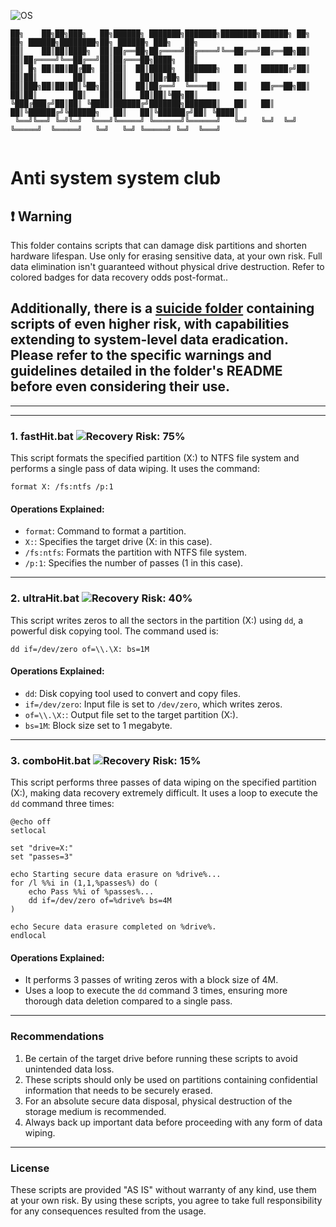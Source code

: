 ![OS](https://img.shields.io/badge/WINDOWS-blue)
```
██╗    ██╗██╗███╗   ██╗██████╗ ███████╗███████╗████████╗██████╗ ██╗   ██╗ ██████╗████████╗██╗ ██████╗ ███╗   ██╗
██║    ██║██║████╗  ██║██╔══██╗██╔════╝██╔════╝╚══██╔══╝██╔══██╗██║   ██║██╔════╝╚══██╔══╝██║██╔═══██╗████╗  ██║
██║ █╗ ██║██║██╔██╗ ██║██║  ██║█████╗  ███████╗   ██║   ██████╔╝██║   ██║██║        ██║   ██║██║   ██║██╔██╗ ██║
██║███╗██║██║██║╚██╗██║██║  ██║██╔══╝  ╚════██║   ██║   ██╔══██╗██║   ██║██║        ██║   ██║██║   ██║██║╚██╗██║
╚███╔███╔╝██║██║ ╚████║██████╔╝███████╗███████║   ██║   ██║  ██║╚██████╔╝╚██████╗   ██║   ██║╚██████╔╝██║ ╚████║
 ╚══╝╚══╝ ╚═╝╚═╝  ╚═══╝╚═════╝ ╚══════╝╚══════╝   ╚═╝   ╚═╝  ╚═╝ ╚═════╝  ╚═════╝   ╚═╝   ╚═╝ ╚═════╝ ╚═╝  ╚═══╝
                                                                                                                
```
# Anti system system club

## ❗ Warning

This folder contains scripts that can damage disk partitions and shorten hardware lifespan. Use only for erasing sensitive data, at your own risk. Full data elimination isn't guaranteed without physical drive destruction. Refer to colored badges for data recovery odds post-format..

Additionally, there is a [suicide folder](https://github.com/SECRET-GUEST/tiny-scripts/tree/ALL/python/D4rk/WINdestruction/Suicide) containing scripts of even higher risk, with capabilities extending to system-level data eradication. Please refer to the specific warnings and guidelines detailed in the folder's README before even considering their use.
---
---
---

### 1. fastHit.bat ![Recovery Risk: 75%](https://img.shields.io/badge/Recovery%20Risk-75%25-red)

This script formats the specified partition (X:) to NTFS file system and performs a single pass of data wiping. It uses the command:

```batch
format X: /fs:ntfs /p:1
```

#### Operations Explained:
- `format`: Command to format a partition.
- `X:`: Specifies the target drive (X: in this case).
- `/fs:ntfs`: Formats the partition with NTFS file system.
- `/p:1`: Specifies the number of passes (1 in this case).

---
### 2. ultraHit.bat ![Recovery Risk: 40%](https://img.shields.io/badge/Recovery%20Risk-40%25-orange)

This script writes zeros to all the sectors in the partition (X:) using `dd`, a powerful disk copying tool. The command used is:

```batch
dd if=/dev/zero of=\\.\X: bs=1M
```

#### Operations Explained:
- `dd`: Disk copying tool used to convert and copy files.
- `if=/dev/zero`: Input file is set to `/dev/zero`, which writes zeros.
- `of=\\.\X:`: Output file set to the target partition (X:).
- `bs=1M`: Block size set to 1 megabyte.

---

### 3. comboHit.bat ![Recovery Risk: 15%](https://img.shields.io/badge/Recovery%20Risk-15%25-yellow)

This script performs three passes of data wiping on the specified partition (X:), making data recovery extremely difficult. It uses a loop to execute the `dd` command three times:

```batch
@echo off
setlocal

set "drive=X:"
set "passes=3"

echo Starting secure data erasure on %drive%...
for /l %%i in (1,1,%passes%) do (
    echo Pass %%i of %passes%...
    dd if=/dev/zero of=%drive% bs=4M
)

echo Secure data erasure completed on %drive%.
endlocal
```

#### Operations Explained:
- It performs 3 passes of writing zeros with a block size of 4M.
- Uses a loop to execute the `dd` command 3 times, ensuring more thorough data deletion compared to a single pass.

---
### Recommendations

1. Be certain of the target drive before running these scripts to avoid unintended data loss.
2. These scripts should only be used on partitions containing confidential information that needs to be securely erased.
3. For an absolute secure data disposal, physical destruction of the storage medium is recommended.
4. Always back up important data before proceeding with any form of data wiping.

---
### License

These scripts are provided "AS IS" without warranty of any kind, use them at your own risk. By using these scripts, you agree to take full responsibility for any consequences resulted from the usage.
